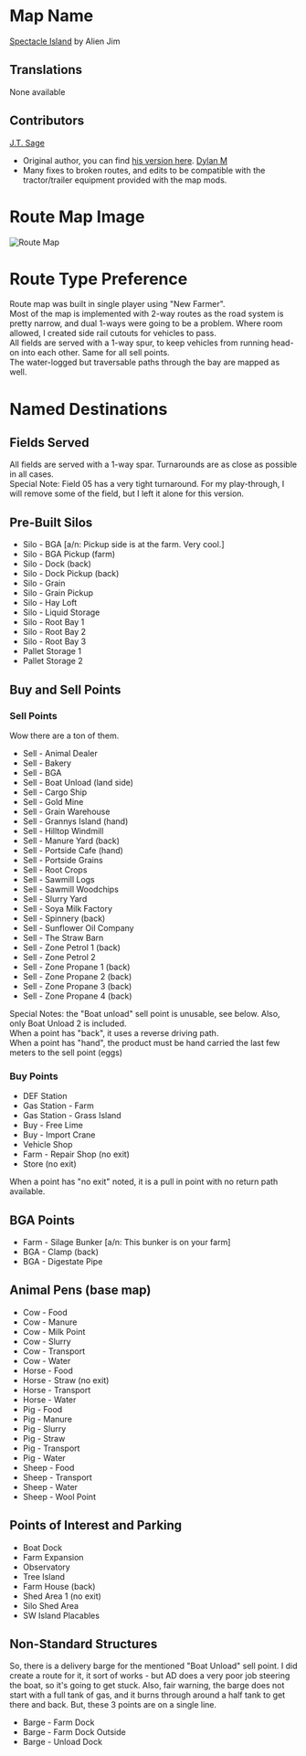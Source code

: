 # Map Name
[Spectacle Island](https://www.farming-simulator.com/mod.php?lang=en&country=us&mod_id=206540&title=fs2019)
by Alien Jim

## Translations
None available

## Contributors
[J.T. Sage](https://github.com/jtsage)
- Original author, you can find [his version here](https://github.com/jtsage/FS19_AutoDrive_Courses).
[Dylan M](https://github.com/Dylan-M)
- Many fixes to broken routes, and edits to be compatible with the tractor/trailer equipment provided with the map mods.

# Route Map Image
![Route Map](Map.png)

# Route Type Preference
Route map was built in single player using "New Farmer".  
Most of the map is implemented with 2-way routes as the road system is pretty narrow, and dual 1-ways were going to be a problem.  Where room allowed, I created side rail cutouts for vehicles to pass.  
All fields are served with a 1-way spur, to keep vehicles from running head-on into each other.  Same for all sell points.  
The water-logged but traversable paths through the bay are mapped as well.

# Named Destinations

## Fields Served
All fields are served with a 1-way spar.  Turnarounds are as close as possible in all cases.  
Special Note: Field 05 has a very tight turnaround. For my play-through, I will remove some of the field, but I left it alone for this version.

## Pre-Built Silos
 * Silo - BGA [a/n: Pickup side is at the farm. Very cool.]
 * Silo - BGA Pickup (farm)
 * Silo - Dock (back)
 * Silo - Dock Pickup (back)
 * Silo - Grain
 * Silo - Grain Pickup
 * Silo - Hay Loft
 * Silo - Liquid Storage
 * Silo - Root Bay 1
 * Silo - Root Bay 2
 * Silo - Root Bay 3
 * Pallet Storage 1
 * Pallet Storage 2

## Buy and Sell Points

### Sell Points
Wow there are a ton of them.  
 * Sell - Animal Dealer
 * Sell - Bakery
 * Sell - BGA
 * Sell - Boat Unload (land side)
 * Sell - Cargo Ship
 * Sell - Gold Mine
 * Sell - Grain Warehouse
 * Sell - Grannys Island (hand)
 * Sell - Hilltop Windmill
 * Sell - Manure Yard (back)
 * Sell - Portside Cafe (hand)
 * Sell - Portside Grains
 * Sell - Root Crops
 * Sell - Sawmill Logs
 * Sell - Sawmill Woodchips
 * Sell - Slurry Yard
 * Sell - Soya Milk Factory
 * Sell - Spinnery (back)
 * Sell - Sunflower Oil Company
 * Sell - The Straw Barn
 * Sell - Zone Petrol 1 (back)
 * Sell - Zone Petrol 2
 * Sell - Zone Propane 1 (back)
 * Sell - Zone Propane 2 (back)
 * Sell - Zone Propane 3 (back)
 * Sell - Zone Propane 4 (back)

Special Notes: the "Boat unload" sell point is unusable, see below. Also, only Boat Unload 2 is included.  
When a point has "back", it uses a reverse driving path.  
When a point has "hand", the product must be hand carried the last few meters to the sell point (eggs)

### Buy Points
 * DEF Station
 * Gas Station - Farm
 * Gas Station - Grass Island
 * Buy - Free Lime
 * Buy - Import Crane
 * Vehicle Shop
 * Farm - Repair Shop (no exit)
 * Store (no exit)

When a point has "no exit" noted, it is a pull in point with no return path available.

## BGA Points
 * Farm - Silage Bunker [a/n: This bunker is on your farm]
 * BGA - Clamp (back)
 * BGA - Digestate Pipe
 
## Animal Pens (base map)
 * Cow - Food
 * Cow - Manure
 * Cow - Milk Point
 * Cow - Slurry
 * Cow - Transport
 * Cow - Water
 * Horse - Food
 * Horse - Straw (no exit)
 * Horse - Transport
 * Horse - Water
 * Pig - Food
 * Pig - Manure
 * Pig - Slurry
 * Pig - Straw
 * Pig - Transport
 * Pig - Water
 * Sheep - Food
 * Sheep - Transport
 * Sheep - Water
 * Sheep - Wool Point

## Points of Interest and Parking
 * Boat Dock
 * Farm Expansion
 * Observatory
 * Tree Island
 * Farm House (back)
 * Shed Area 1 (no exit)
 * Silo Shed Area
 * SW Island Placables

## Non-Standard Structures
So, there is a delivery barge for the mentioned "Boat Unload" sell point.  I did create a route for it, it sort of works - but AD does a very poor job steering the boat, so it's going to get stuck.  Also, fair warning, the barge does  not start with a full tank of gas, and it burns through around a half tank to get there and back.  But, these 3 points are on a single line.

 * Barge - Farm Dock
 * Barge - Farm Dock Outside
 * Barge - Unload Dock
